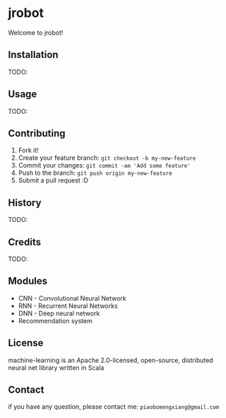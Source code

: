 # jrobot

Welcome to jrobot!


## Installation

TODO:

## Usage

TODO:

## Contributing

1. Fork it!
2. Create your feature branch: `git checkout -b my-new-feature`
3. Commit your changes: `git commit -am 'Add some feature'`
4. Push to the branch: `git push origin my-new-feature`
5. Submit a pull request :D

## History

TODO:

## Credits

TODO:

## Modules
* CNN - Convolutional Neural Network
* RNN - Recurrent Neural Networks
* DNN - Deep neural network
* Recommendation system


## License
machine-learning is an Apache 2.0-licensed, open-source, distributed neural net library written in Scala

## Contact
if you have any question, please contact me: `piaobomengxiang@gmail.com`